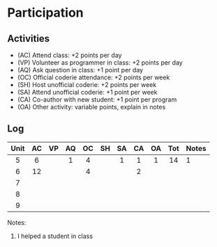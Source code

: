 Participation
=============

## Activities ## 

+ (AC) Attend class: +2 points per day
+ (VP) Volunteer as programmer in class: +2 points per day
+ (AQ) Ask question in class: +1 point per day
+ (OC) Official coderie attendance: +2 points per week
+ (SH) Host unofficial coderie: +2 points per week
+ (SA) Attend unofficial coderie: +1 point per week
+ (CA) Co-author with new student: +1 point per program
+ (OA) Other activity: variable points, explain in notes

## Log ##

| Unit | AC | VP | AQ | OC | SH | SA | CA | OA | Tot | Notes
|:----:|:--:|:--:|:--:|:--:|:--:|:--:|:--:|:--:|:---:|:--------
|   5  |  6 |    |  1 |  4 |    |  1 |  1 |  1 |  14 | 1
|   6  | 12 |    |    |  4 |    |    |  2 |    |     | 
|   7  | 
|   8  | 
|   9  |

Notes:
1. I helped a student in class


